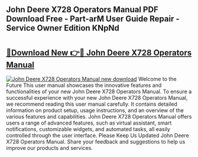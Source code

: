 ## John Deere X728 Operators Manual PDF Download Free - Part-arM User Guide Repair - Service Owner Edition KNpNd

# <h2><a href="http://bc94032.oget.top/?id=John+Deere+X728+Operators+Manual">🔗Download New 👉🔴 John Deere X728 Operators Manual</a></h2>

[![John Deere X728 Operators Manual new download](https://i.imgur.com/5g1atiW.png)](http://bc94032.oget.top/?id=John+Deere+X728+Operators+Manual)
Welcome to the Future This user manual showcases the innovative features and functionalities of your new John Deere X728 Operators Manual. To ensure a successful experience with your new John Deere X728 Operators Manual, we recommend reading this user manual carefully. It contains detailed information on product setup, usage instructions, and an overview of the various features and capabilities. John Deere X728 Operators Manual offers users a range of advanced features, such as virtual assistant, smart notifications, customizable widgets, and automated tasks, all easily controlled through the user interface. Please Keep Us Updated John Deere X728 Operators Manual. Share your feedback and suggestions to help us improve our products and services.
